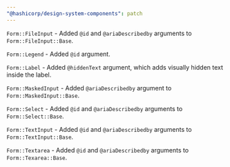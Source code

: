 ```yaml
---
"@hashicorp/design-system-components": patch
---
```


`Form::FileInput` - Added `@id` and `@ariaDescribedby` arguments to `Form::FileInput::Base`.

`Form::Legend` - Added `@id` argument.

`Form::Label` - Added `@hiddenText` argument, which adds visually hidden text inside the label.

`Form::MaskedInput` - Added `@ariaDescribedby` argument to `Form::MaskedInput::Base`.

`Form::Select` - Added `@id` and `@ariaDescribedby` arguments to `Form::Select::Base`.

`Form::TextInput` - Added `@id` and `@ariaDescribedby` arguments to `Form::TextInput::Base`.

`Form::Textarea` - Added `@id` and `@ariaDescribedby` arguments to `Form::Texarea::Base`.

